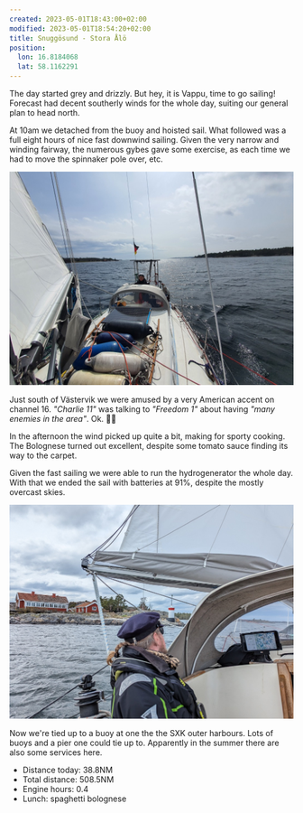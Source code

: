 ```yaml
---
created: 2023-05-01T18:43:00+02:00
modified: 2023-05-01T18:54:20+02:00
title: Snuggösund - Stora Ålö
position:
  lon: 16.8184068
  lat: 58.1162291
---
```


The day started grey and drizzly. But hey, it is Vappu, time to go sailing! Forecast had decent southerly winds for the whole day, suiting our general plan to head north.

At 10am we detached from the buoy and hoisted sail. What followed was a full eight hours of nice fast downwind sailing. Given the very narrow and winding fairway, the numerous gybes gave some exercise, as each time we had to move the spinnaker pole over, etc.

![Image](../2023/da1ecd9a0087b205be8ae2ce8009adfd.jpg) 

Just south of Västervik we were amused by a very American accent on channel 16. _"Charlie 11"_ was talking to _"Freedom 1"_ about having _"many enemies in the area"_. Ok. 🤷‍♂️

In the afternoon the wind picked up quite a bit, making for sporty cooking. The Bolognese turned out excellent, despite some tomato sauce finding its way to the carpet.

Given the fast sailing we were able to run the hydrogenerator the whole day. With that we ended the sail with batteries at 91%, despite the mostly overcast skies.

![Image](../2023/be311428320baf89aabc501e317a6014.jpg) 

Now we're tied up to a buoy at one the the SXK outer harbours. Lots of buoys and a pier one could tie up to. Apparently in the summer there are also some services here.

* Distance today: 38.8NM
* Total distance: 508.5NM
* Engine hours: 0.4
* Lunch: spaghetti bolognese

